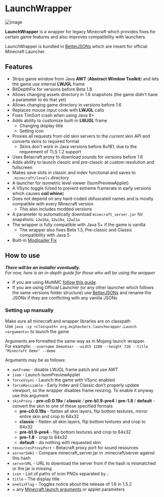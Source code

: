 # LaunchWrapper
![image](https://user-images.githubusercontent.com/68742864/227984246-66e32041-fcf1-42bb-b451-6fe4e76c70a6.png)

**LaunchWrapper** is a wrapper for legacy Minecraft which provides fixes for certain game features and also improves compatibility with launchers.

LaunchWrapper is bundled in [BetterJSONs](https://github.com/MCPHackers/BetterJSONs) which are meant for official Minecraft Launcher.

## Features
- Strips game window from Java **AWT** (**Abstract Window Toolkit**) and lets the game use internal **LWJGL** frame
- BitDepthFix for versions before Beta 1.8
- Allows changing assets directory in 1.6 snapshots (the game didn't have a parameter to do that yet)
- Allows changing game directory in versions before 1.6
- Replaces mouse input code with **LWJGL** calls
- Fixes TimSort crash when using Java 8+
- Adds ability to customize built-in **LWJGL** frame
	- Changing display title
	- Setting icon
- Proxies all requests from old skin servers to the current skin API and converts skins to required format
	- Skins don't work in Java versions before 8u181, due to the requrement of TLS 1.2 support
- Uses Betacraft proxy to download sounds for versions before 1.6
- Adds ability to launch classic and pre-classic at custom resolution and fullscreen
- Makes save slots in classic and indev functional and saves to `.minecraft/levels` directory
- A launcher for isometric level viewer (IsomPreviewApplet)
- A VSync toggle (Used to prevent extreme framerate in early versions which causes **coil whine**)
- Does not depend on any hard-coded obfuscated names and is mostly compatible with every Minecraft version
	- This also includes modded versions
- A parameter to automatically download `minecraft_server.jar` for snapshots: `12w18a`, `12w19a`, `12w21a`
- The wrapper is fully compatible with Java 5+ if the game is vanilla
	- The wrapper also fixes Beta 1.3, Pre-classic and Classic compatibility with Java 5
- Built-in [Modloader Fix](https://github.com/coffeenotfound/ModloaderFix-b1.7.3)

## How to use
***There will be an installer eventually.***<br>
*For now, here is an in-depth guide for those who will be using the wrapper*

- If you are using MultiMC [follow this guide](MultiMC.md).<br>
- If you are using Official Launcher (or any other launcher which follows the same versions folder structure) use [BetterJSONs](https://github.com/MCPHackers/BetterJSONs) and rename the JSONs if they are conflicting with any vanilla JSONs

### Setting up manually

Make sure all minecraft and wrapper libraries are on classpath<br>
Use `java -cp <classpath> org.mcphackers.launchwrapper.Launch <arguments>` to launch the game

Arguments are formatted the same way as in Mojang launch wrapper. <br>
For example: `--username DemoUser --width 1280 --height 720 --title "Minecraft Demo" --demo`

Arguments may be as follows:
- `awtFrame` - disable LWJGL frame patch and use AWT
- `isom` - Launch IsomPreviewApplet
- `forceVsync` - Launch the game with VSync enabled
- `forceResizable` - Early Indev and Classic don't properly update viewport, so the wrapper disables frame resizing. To enable it anyway use this argument
- `skinProxy` - **pre-c0.0.19a** / **classic** / **pre-b1.9-pre4** / **pre-1.8** / **default** - convert the skin to one of these specified formats
	- **pre-c0.0.19a** - flatten all skin layers, flip bottom textures, mirror entire skin and crop to 64x32
	- **classic** - flatten all skin layers, flip bottom textures and crop to 64x32
	- **pre-b1.9-pre4** - flip bottom textures and crop to 64x32
	- **pre-1.8** - crop to 64x32
	- **default** - do nothing with requested skin
- `resourcesProxyPort` - Betacraft proxy port for sound resources
- `serverSHA1` - Compare minecraft_server.jar in .minecraft/server against this hash
- `serverURL` - URL to download the server from if the hash is mismatched or the jar is missing
- `icon` - List of paths of icon PNGs separated by `;`
- `title` - The display title
- `oneSixFlag` - Toggles notice about the release of 1.6 in 1.5.2
- \+ any [Minecraft launch arguments](https://wiki.vg/Launching_the_game#Game_Arguments) or applet parameters
